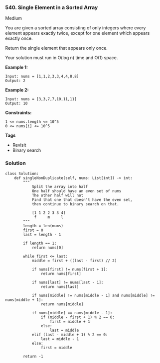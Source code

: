 ### 540. Single Element in a Sorted Array
Medium

You are given a sorted array consisting of only integers where every element appears exactly twice, except for one element which appears exactly once.

Return the single element that appears only once.

Your solution must run in O(log n) time and O(1) space. 

**Example 1:**
```
Input: nums = [1,1,2,3,3,4,4,8,8]
Output: 2
```

**Example 2:**
```
Input: nums = [3,3,7,7,10,11,11]
Output: 10
``` 

**Constraints:**
```
1 <= nums.length <= 10^5
0 <= nums[i] <= 10^5
```

**Tags**
- Revisit
- Binary search

### Solution
```
class Solution:
    def singleNonDuplicate(self, nums: List[int]) -> int:
        """
            Split the array into half
            One half should have an even set of nums
            The other half will not
            Find that one that doesn't have the even set,
            then continue to binary search on that.
            
            [1 1 2 2 3 3 4]
             f     m     l
        """
        length = len(nums)
        first = 0
        last = length - 1
        
        if length == 1:
            return nums[0]
        
        while first <= last:
            middle = first + ((last - first) // 2)
            
            if nums[first] != nums[first + 1]:
                return nums[first]
            
            if nums[last] != nums[last - 1]:
                return nums[last]
            
            if nums[middle] != nums[middle - 1] and nums[middle] != nums[middle + 1]:
                return nums[middle]
            
            if nums[middle] == nums[middle - 1]:
                if (middle - first + 1) % 2 == 0:
                    first = middle + 1
                else:
                    last = middle
            elif (last - middle + 1) % 2 == 0:
                last = middle - 1
            else:
                first = middle
        
        return -1
            
```
